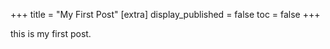 +++
title = "My First Post"
[extra]
display_published = false
toc = false
+++

this is my first post.
